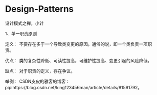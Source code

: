 # Design-Patterns
设计模式之禅，小计

1、单一职责原则

定义：
不要存在多于一个导致类变更的原因。通俗的说，即一个类负责一项职责。

优点：
类的复杂性降低、可读性提高，可维护性提高、变更引起的风险降低。

缺点：
对于职责的定义，存在争议。

举例：
CSDN皮皮的雅客的博客：pipihttps://blog.csdn.net/king123456man/article/details/81591792。


